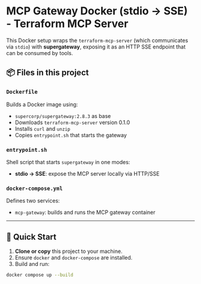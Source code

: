 # MCP Gateway Docker (stdio → SSE) - Terraform MCP Server

This Docker setup wraps the `terraform-mcp-server` (which communicates via `stdio`) with **supergateway**, exposing it as an HTTP SSE endpoint that can be consumed by tools.

## 📦 Files in this project

### `Dockerfile`

Builds a Docker image using:

- `supercorp/supergateway:2.8.3` as base
- Downloads `terraform-mcp-server` version 0.1.0
- Installs `curl` and `unzip`
- Copies `entrypoint.sh` that starts the gateway

### `entrypoint.sh`

Shell script that starts `supergateway` in one modes:

- **stdio → SSE**: expose the MCP server locally via HTTP/SSE

### `docker-compose.yml`

Defines two services:

- `mcp-gateway`: builds and runs the MCP gateway container

---

## 🚀 Quick Start

1. **Clone or copy** this project to your machine.
2. Ensure `docker` and `docker-compose` are installed.
3. Build and run:

```bash
docker compose up --build
```
